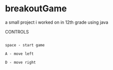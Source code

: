 # breakoutGame

a small project i worked on in 12th grade using java


CONTROLS

~~~~~~~~~~~~~~~~~~~~~~~~~~~~~~~~~~~~

space - start game

A - move left

D - move right
